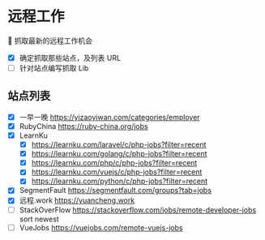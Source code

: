 # 远程工作
:newspaper: 抓取最新的远程工作机会

- [x] 确定抓取那些站点，及列表 URL
- [ ] 针对站点编写抓取 Lib

## 站点列表

- [x] 一早一晚 https://yizaoyiwan.com/categories/employer
- [x] RubyChina https://ruby-china.org/jobs
- [x] LearnKu
   - [x] https://learnku.com/laravel/c/php-jobs?filter=recent
   - [x] https://learnku.com/golang/c/php-jobs?filter=recent
   - [x] https://learnku.com/php/c/php-jobs?filter=recent
   - [x] https://learnku.com/vuejs/c/php-jobs?filter=recent
   - [x] https://learnku.com/python/c/php-jobs?filter=recent
- [x] SegmentFault https://segmentfault.com/groups?tab=jobs
- [x] 远程.work https://yuancheng.work
- [ ] StackOverFlow https://stackoverflow.com/jobs/remote-developer-jobs sort newest
- [ ] VueJobs https://vuejobs.com/remote-vuejs-jobs